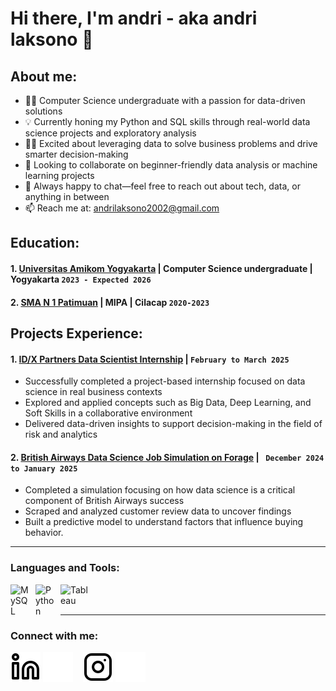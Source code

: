 # Hi there, I'm andri - aka andri laksono 👋
## About me:
- 🧑‍🎓 Computer Science undergraduate with a passion for data-driven solutions
- 💡 Currently honing my Python and SQL skills through real-world data science projects and exploratory analysis
- 👨‍💻 Excited about leveraging data to solve business problems and drive smarter decision-making
- 🤔 Looking to collaborate on beginner-friendly data analysis or machine learning projects
- 💬 Always happy to chat—feel free to reach out about tech, data, or anything in between
- 📫 Reach me at: andrilaksono2002@gmail.com

## Education:

#### 1. [Universitas Amikom Yogyakarta](https://home.amikom.ac.id/) | Computer Science undergraduate | Yogyakarta `2023 - Expected 2026`

#### 2. [SMA N 1 Patimuan](https://home.amikom.ac.id/) | MIPA | Cilacap `2020-2023`
  

## Projects Experience:
#### 1. [ID/X Partners Data Scientist Internship](https://github.com/andriilaksono/Virtual-Internship-Data-Scientist-Rakamin-IDX-Partners-) | `February to March 2025`
   - Successfully completed a project-based internship focused on data science in real business contexts
   - Explored and applied concepts such as Big Data, Deep Learning, and Soft Skills in a collaborative environment
   - Delivered data-driven insights to support decision-making in the field of risk and analytics
#### 2. [British Airways Data Science Job Simulation on Forage](https://github.com/andriilaksono/British-Airways-Data-Science-Job-Simulation-on-Forage) | ` December 2024 to January 2025`
   - Completed a simulation focusing on how data science is a critical component of British Airways success
   - Scraped and analyzed customer review data to uncover findings
   - Built a predictive model to understand factors that influence buying behavior.
---

### Languages and Tools:

<img align="left" alt="MySQL" width="30px" src="https://cdn.jsdelivr.net/gh/devicons/devicon/icons/mysql/mysql-original.svg" style="padding-right:10px;" />
<img align="left" alt="Python" width="30px" src="https://upload.wikimedia.org/wikipedia/commons/thumb/c/c3/Python-logo-notext.svg/110px-Python-logo-notext.svg.png?20100317150552" style="padding-right:10px;" />
<img align="left" alt="Tableau" width="50px" src="https://logos-world.net/wp-content/uploads/2021/10/Tableau-Symbol.png" style="padding-right:10px;" />

<br />
<br />

---
### Connect with me:

[![website](./img/linkedin-light.svg)](https://www.linkedin.com/in/andrilaksono/#gh-light-mode-only)
[![website](./img/linkedin-dark.svg)](https://www.linkedin.com/in/andrilaksono/#gh-dark-mode-only)
&nbsp;&nbsp;
[![website](./img/instagram-light.svg)](https://www.instagram.com/andriilaksono#gh-light-mode-only)
[![website](./img/instagram-dark.svg)](https://www.instagram.com/andriilaksono#gh-dark-mode-only)
